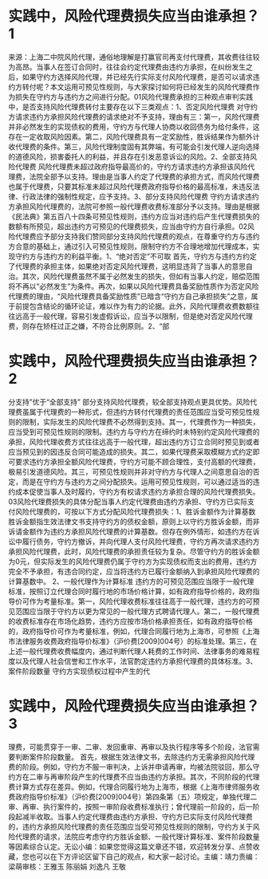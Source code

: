 # 实践中，风险代理费损失应当由谁承担？1

来源：上海二中院风险代理，通俗地理解是打赢官司再支付代理费，其收费往往较为高昂。当事人在签订合同时，往往会约定代理费由违约方承担，在纠纷发生之后，如果守约方选择风险代理，并已经先行实际支付风险代理费，是否可以请求违约方转付呢？本文运用可预见性规则，与大家探讨如何将已经发生的风险代理费作为损失在守约方与违约方之间进行分配。01风险代理费承担的三种观点审判实践中，是否支持风险代理费转付主要存在以下三类观点：1、否定风险代理费 对守约方请求违约方承担风险代理费的请求绝对不予支持，理由有三：第一，风险代理费并非必然发生的实现债权的费用，守约方与代理人协商以收回债务为给付条件，这存在一定收取风险因素。第二，风险代理费具有一定奖励性，胜诉结果作为额外计收代理费的条件。第三，风险代理制度固有其弊端，有可能会引发代理人逆向选择的道德风险，损害委托人的利益，并且存在引发恶意诉讼的风险。2、全部支持风险代理费 风险代理费未超过政府指导最高价的，守约方请求违约方承担该风险代理费，法院全部予以支持。理由是当事人约定了代理费的承担方式，而风险代理费也属于代理费，只要其标准未超过风险代理费政府指导价格的最高标准，未违反法律、行政法律的强制性规定，应予支持。3、部分支持风险代理费 守约方请求违约方承担风险代理费的，法院可参照一般代理费收费标准部分予以支持。理由是根据《民法典》第五百八十四条可预见性规则，违约方应当对违约后产生代理费损失的数额有所预见，超出违约方可预见的代理费损失，应当由守约方自行承担。02风险代理费应予部分支持我们赞同部分支持风险代理费的观点，在尊重守约方与违约方合意的基础上，通过引入可预见性规则，限制守约方不合理地增加代理成本，实现守约方与违约方的利益平衡。1、“绝对否定”不可取 首先，守约方与违约方约定了代理费的承担主体，如果绝对否定风险代理费，这明显违背了当事人的意思自治。其次，风险代理费虽然不属于必然发生的损失，但如有当事人约定，赔偿范围将不再以“必然发生”为条件。再次，如果以风险代理费具备奖励性质作为否定风险代理费的理由，“风险代理费具备奖励性质”已暗含“守约方自己承担损失”之意，属于前提包含结论的循环论证，难以作为有力的论据。此外，风险代理费收费数额往往远高于一般代理，容易引发虚假诉讼，应当予以限制，但是绝对否定风险代理费，则存在矫枉过正之嫌，不符合比例原则。2、“部

# 实践中，风险代理费损失应当由谁承担？2

分支持”优于“全部支持” 部分支持风险代理费，较全部支持观点更具优势。风险代理费虽属于代理费的一种形式，但违约方转付代理费的责任范围应当受可预见性规则的限制，实际发生的风险代理费不必然得到支持。其一，代理费作为一种损失，应当受到可预见性规则的限制。违约方与守约方在缔约时未特别约定风险代理费的承担，风险代理收费方式往往远高于一般代理，超出违约方订立合同时预见到或者应当预见到的因违反合同可能造成的损失。其二，如果代理费采取模糊方式约定即可要求违约方承担全额风险代理费，守约方可能不顾合理性，支付高额的代理费，极易引发道德风险。其三，可预见性规则并非对守约方与代理人之间意思自治的否定，而是在守约方与违约方之间分配损失。运用可预见性规则，可以通过适当的违约成本促使当事人及时履约，守约方有权请求违约方承担合理的风险代理费损失。03风险代理费损失的具体分配当事人约定代理费由违约方承担、守约方已实际支付风险代理费的，可按以下方式分配风险代理费损失：1、胜诉金额作为计算基数 胜诉金额指生效法律文书支持守约方的债权金额，原则上以守约方胜诉金额，而非诉请金额作为违约方承担风险代理费的计算基数。但存在例外情形，如违约方在诉讼中履行债务，守约方撤诉，并向代理人支付风险代理费，守约方再次请求违约方承担风险代理费，此时，风险代理费的承担责任较为复杂。尽管守约方的胜诉金额为0元，但实际发生的风险代理费仍属于守约方为实现债权而支出的费用，违约方完全不予承担，有违合同约定，应当将违约方已履行金额纳入到承担风险代理费的计算基数中。 2、一般代理作为计算标准 违约方的可预见范围应当限于一般代理标准，按照订立代理合同时履行地的市场价格计算，如有政府指导价格的，政府指导价可作为考量标准。第一，风险代理收费标准往往高于一般代理，违约方的可预见范围应当限于守约方以更为常见的一般代理方式聘请代理人。第二，一般代理费的收费标准存在市场化趋势，违约方应按市场价格承担责任，如有政府指导价格的，政府指导价可作为考量标准，例如，代理合同履行地为上海市，可参照《上海市法律服务收费政府指导价标准》（沪价费[2009]004号）的标准处理。第三，在上述一般代理费收费幅度内，通过判断代理人耗费的工作时间、法律事务的难易程度以及代理人社会信誉和工作水平，法官酌定违约方承担代理费的具体标准。3、案件阶段数量 守约方实现债权过程中产生的代

# 实践中，风险代理费损失应当由谁承担？3

理费，可能贯穿于一审、二审、发回重审、再审以及执行程序等多个阶段，法官需要判断案件阶段数量。 首先，根据生效法律文书，去除违约方无需承担风险代理费的阶段。例如，守约方不服一审判决，上诉并申请再审，均被法院驳回，那么守约方在二审与再审阶段产生的代理费不应当由违约方承担。其次，不同阶段的代理费计算方式存在差异。例如，代理合同履行地为上海市，根据《上海市律师服务收费政府指导价标准》（沪价费[2009]004号）第四条第（五）项规定，单独代理二审、再审、执行案件的，按照一审阶段收费标准执行；曾代理前一阶段的，后一阶段起减半收取。当事人约定代理费由违约方承担、守约方已实际支付风险代理费的，违约方承担风险代理费的责任范围应当受可预见性规则的限制，守约方关于风险代理费的请求，法院应考虑守约方胜诉金额、一般代理计算标准、案件阶段数量等因素综合认定。无讼小编：如果您觉得这篇文章还不错，欢迎转发分享、点赞收藏，您也可以在下方评论区留下自己的观点，和大家一起讨论。主编：靖力责编：梁萌审核：王雅玉 陈丽娟 刘逸凡 王敬

